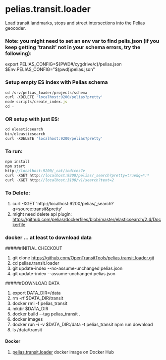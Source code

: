 # pelias.transit.loader
Load transit landmarks, stops and street intersections into the Pelias geocoder.


### Note: you might need to set an env var to find pelis.json (if you keep getting 'transit' not in your schema errors, try the following):
export PELIAS_CONFIG=${PWD#/cygdrive/c}/pelias.json
$Env:PELIAS_CONFIG="$(pwd)\pelias.json"

### Setup empty ES index with Pelias schema
```javascript
cd /srv/pelias_loader/projects/schema
curl -XDELETE 'localhost:9200/pelias?pretty'
node scripts/create_index.js
cd -
```

### OR setup with just ES:
```javascript
cd eleasticsearch
bin/eleasticsearch
curl -XDELETE 'localhost:9200/pelias?pretty'
```

### To run:
```javascript
npm install
npm start
http://localhost:9200/_cat/indices?v
curl -XGET http://localhost:9200/pelias/_search?pretty=true&q=*:*
curl -XGET http://localhost:3100/v1/search?text=2
```

### To Delete:
1. curl -XGET 'http://localhost:9200/pelias/_search?q=source:transit&pretty'
1. might need delete api plugin: https://github.com/pelias/dockerfiles/blob/master/elasticsearch/2.4/Dockerfile

### docker ... at least to download data

######INITIAL CHECKOUT

1. git clone https://github.com/OpenTransitTools/pelias.transit.loader.git
1. cd pelias.transit.loader
1. git update-index --no-assume-unchanged pelias.json
1. git update-index --assume-unchanged pelias.json

######DOWNLOAD DATA

1. export DATA_DIR=/data
1. rm -rf $DATA_DIR/transit
1. docker rmi -f pelias_transit
1. mkdir $DATA_DIR
1. docker build --tag pelias_transit .
1. docker images
1. docker run -i -v $DATA_DIR:/data -t pelias_transit npm run download
1. ls /data/transit


#### Docker

1. [pelias.transit.loader](https://hub.docker.com/r/opentransittools/pelias.transit.loader/builds/) docker image on Docker Hub